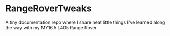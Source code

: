 # RangeRoverTweaks
A tiny documentation repo where I share neat little things I've learned along the way with my MY16.5 L405 Range Rover

